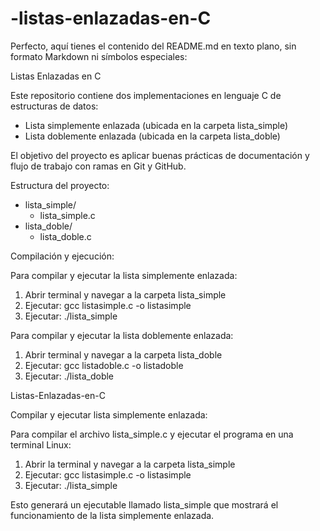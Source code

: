 # -listas-enlazadas-en-C

Perfecto, aquí tienes el contenido del README.md en texto plano, sin formato Markdown ni símbolos especiales:



Listas Enlazadas en C

Este repositorio contiene dos implementaciones en lenguaje C de estructuras de datos:

- Lista simplemente enlazada (ubicada en la carpeta lista_simple)
- Lista doblemente enlazada (ubicada en la carpeta lista_doble)

El objetivo del proyecto es aplicar buenas prácticas de documentación y flujo de trabajo con ramas en Git y GitHub.

Estructura del proyecto:

- lista_simple/
  - lista_simple.c
- lista_doble/
  - lista_doble.c

Compilación y ejecución:

Para compilar y ejecutar la lista simplemente enlazada:
1. Abrir terminal y navegar a la carpeta lista_simple
2. Ejecutar: gcc listasimple.c -o listasimple
3. Ejecutar: ./lista_simple

Para compilar y ejecutar la lista doblemente enlazada:
1. Abrir terminal y navegar a la carpeta lista_doble
2. Ejecutar: gcc listadoble.c -o listadoble
3. Ejecutar: ./lista_doble


Listas-Enlazadas-en-C

Compilar y ejecutar lista simplemente enlazada:

Para compilar el archivo lista_simple.c y ejecutar el programa en una terminal Linux:

1. Abrir la terminal y navegar a la carpeta lista_simple  
2. Ejecutar: gcc listasimple.c -o listasimple  
3. Ejecutar: ./lista_simple  

Esto generará un ejecutable llamado lista_simple que mostrará el funcionamiento de la lista simplemente enlazada.

